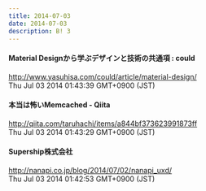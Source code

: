 ```yaml
---
title: 2014-07-03
date: 2014-07-03
description: B! 3
---
```


#### Material Designから学ぶデザインと技術の共通項 : could
http://www.yasuhisa.com/could/article/material-design/<br>
Thu Jul 03 2014 01:43:39 GMT+0900 (JST)<br>


#### 本当は怖いMemcached - Qiita
http://qiita.com/taruhachi/items/a844bf373623991873ff<br>
Thu Jul 03 2014 01:43:29 GMT+0900 (JST)<br>


#### Supership株式会社
http://nanapi.co.jp/blog/2014/07/02/nanapi_uxd/<br>
Thu Jul 03 2014 01:42:53 GMT+0900 (JST)<br>


